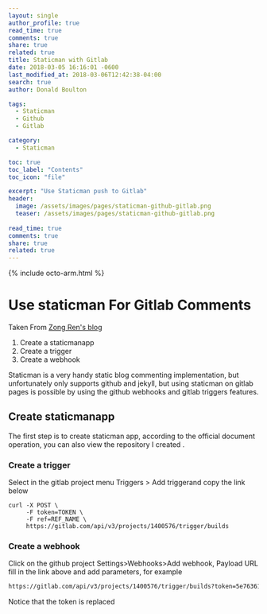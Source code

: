 ```yaml
---
layout: single
author_profile: true
read_time: true
comments: true
share: true
related: true
title: Staticman with Gitlab
date: 2018-03-05 16:16:01 -0600
last_modified_at: 2018-03-06T12:42:38-04:00
search: true
author: Donald Boulton

tags:
  - Staticman
  - Github
  - Gitlab

category:
  - Staticman

toc: true
toc_label: "Contents"
toc_icon: "file"

excerpt: "Use Staticman push to Gitlab"
header:
  image: /assets/images/pages/staticman-github-gitlab.png
  teaser: /assets/images/pages/staticman-github-gitlab.png
 
read_time: true
comments: true
share: true
related: true
---
```


{% include octo-arm.html %}

# Use staticman For Gitlab Comments

Taken From [Zong Ren's blog](https://zongren.me/2016/09/23/use-staticman-in-gitlab-pages/#%E5%88%9B%E5%BB%BAstaticmanapp)

1. Create a staticmanapp
2. Create a trigger
3. Create a webhook

Staticman is a very handy static blog commenting implementation, but unfortunately only supports github and jekyll, but using staticman on gitlab pages is possible by using the github webhooks and gitlab triggers features.

## Create staticmanapp

The first step is to create staticman app, according to the official document operation, you can also view the repository I created .

### Create a trigger

Select in the gitlab project menu Triggers > Add triggerand copy the link below

```curl
curl -X POST \
     -F token=TOKEN \
     -F ref=REF_NAME \
     https://gitlab.com/api/v3/projects/1400576/trigger/builds
```

### Create a webhook

Click on the github project Settings>Webhooks>Add webhook, Payload URL fill in the link above and add parameters, for example

```html
https://gitlab.com/api/v3/projects/1400576/trigger/builds?token=5e763611ads5fb89598220414e334b&ref=master
```

Notice that the token is replaced